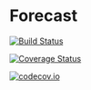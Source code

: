 # Forecast

[![Build Status](https://travis-ci.org/ntdef/Forecast.jl.svg?branch=master)](https://travis-ci.org/ntdef/Forecast.jl)

[![Coverage Status](https://coveralls.io/repos/ntdef/Forecast.jl/badge.svg?branch=master&service=github)](https://coveralls.io/github/ntdef/Forecast.jl?branch=master)

[![codecov.io](http://codecov.io/github/ntdef/Forecast.jl/coverage.svg?branch=master)](http://codecov.io/github/ntdef/Forecast.jl?branch=master)
